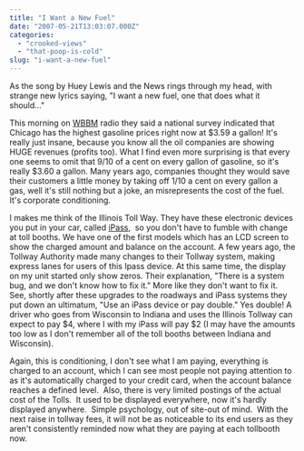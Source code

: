 ```yaml
---
title: "I Want a New Fuel"
date: "2007-05-21T13:03:07.000Z"
categories: 
  - "crooked-views"
  - "that-poop-is-cold"
slug: "i-want-a-new-fuel"
---
```


As the song by Huey Lewis and the News rings through my head, with strange new lyrics saying, "I want a new fuel, one that does what it should..."

This morning on [WBBM](http://www.wbbm780.com/) radio they said a national survey indicated that Chicago has the highest gasoline prices right now at $3.59 a gallon! It's really just insane, because you know all the oil companies are showing HUGE revenues (profits too). What I find even more surprising is that every one seems to omit that 9/10 of a cent on every gallon of gasoline, so it's really $3.60 a gallon. Many years ago, companies thought they would save their customers a little money by taking off 1/10 a cent on every gallon a gas, well it's still nothing but a joke, an misrepresents the cost of the fuel. It's corporate conditioning.

I makes me think of the Illinois Toll Way. They have these electronic devices you put in your car, called [iPass](http://www.illinoistollway.com/pls/portal/url/PAGE/ISTHA/IPASSINFORMATIONPAGE/TAB34537/TAB34553),  so you don't have to fumble with change at toll booths. We have one of the first models which has an LCD screen to show the charged amount and balance on the account. A few years ago, the Tollway Authority made many changes to their Tollway system, making express lanes for users of this Ipass device. At this same time, the display on my unit started only show zeros. Their explanation, "There is a system bug, and we don't know how to fix it." More like they don't want to fix it. See, shortly after these upgrades to the roadways and iPass systems they put down an ultimatum, "Use an iPass device or pay double." Yes double! A driver who goes from Wisconsin to Indiana and uses the Illinois Tollway can expect to pay $4, where I with my iPass will pay $2 (I may have the amounts too low as I don't remember all of the toll booths between Indiana and Wisconsin).

Again, this is conditioning, I don't see what I am paying, everything is charged to an account, which I can see most people not paying attention to as it's automatically charged to your credit card, when the account balance reaches a defined level.  Also, there is very limited postings of the actual cost of the Tolls.  It used to be displayed everywhere, now it's hardly displayed anywhere.  Simple psychology, out of site-out of mind.  With the next raise in tollway fees, it will not be as noticeable to its end users as they aren't consistently reminded now what they are paying at each tollbooth now.
